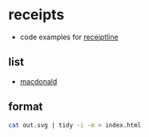 # receipts

- code examples for [receiptline](https://github.com/receiptline/receiptline)

## list

- [macdonald](mac)

## format

```bash
cat out.svg | tidy -i -m > index.html
```
